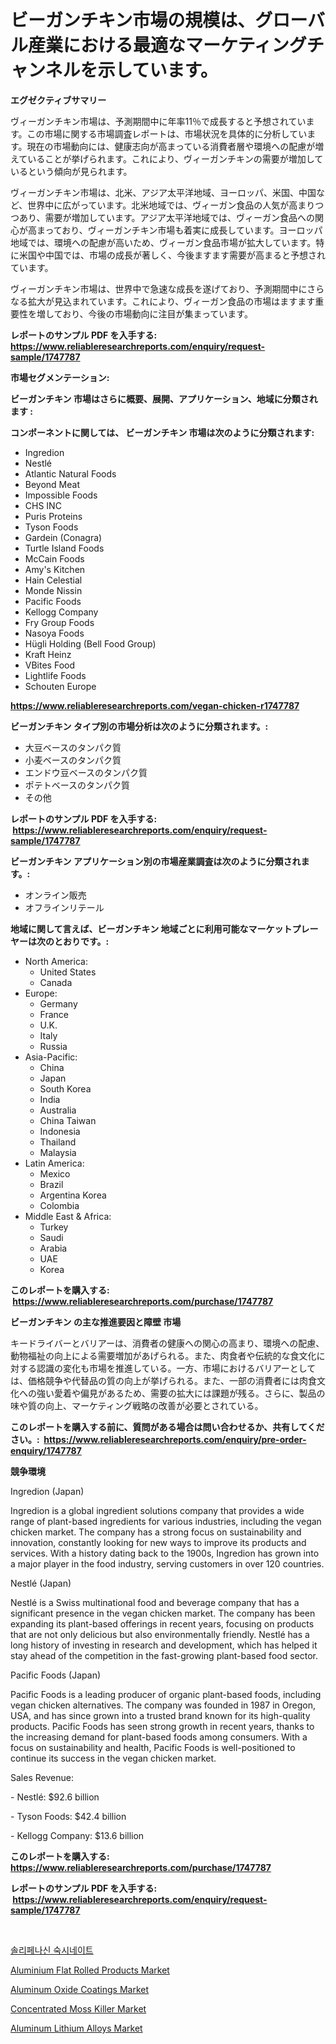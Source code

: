 <p><h1>ビーガンチキン市場の規模は、グローバル産業における最適なマーケティングチャンネルを示しています。</h1></p><p><strong>エグゼクティブサマリー</strong></p>
<p><p>ヴィーガンチキン市場は、予測期間中に年率11％で成長すると予想されています。この市場に関する市場調査レポートは、市場状況を具体的に分析しています。現在の市場動向には、健康志向が高まっている消費者層や環境への配慮が増えていることが挙げられます。これにより、ヴィーガンチキンの需要が増加しているという傾向が見られます。</p><p>ヴィーガンチキン市場は、北米、アジア太平洋地域、ヨーロッパ、米国、中国など、世界中に広がっています。北米地域では、ヴィーガン食品の人気が高まりつつあり、需要が増加しています。アジア太平洋地域では、ヴィーガン食品への関心が高まっており、ヴィーガンチキン市場も着実に成長しています。ヨーロッパ地域では、環境への配慮が高いため、ヴィーガン食品市場が拡大しています。特に米国や中国では、市場の成長が著しく、今後ますます需要が高まると予想されています。</p><p>ヴィーガンチキン市場は、世界中で急速な成長を遂げており、予測期間中にさらなる拡大が見込まれています。これにより、ヴィーガン食品の市場はますます重要性を増しており、今後の市場動向に注目が集まっています。</p></p>
<p><strong>レポートのサンプル PDF を入手する: <a href="https://www.reliableresearchreports.com/enquiry/request-sample/1747787">https://www.reliableresearchreports.com/enquiry/request-sample/1747787</a></strong></p>
<p><strong>市場セグメンテーション:</strong></p>
<p><strong> ビーガンチキン 市場はさらに概要、展開、アプリケーション、地域に分類されます :</strong></p>
<p><strong>コンポーネントに関しては、 ビーガンチキン 市場は次のように分類されます: &nbsp;</strong></p>
<p><ul><li>Ingredion</li><li>Nestlé</li><li>Atlantic Natural Foods</li><li>Beyond Meat</li><li>Impossible Foods</li><li>CHS INC</li><li>Puris Proteins</li><li>Tyson Foods</li><li>Gardein (Conagra)</li><li>Turtle Island Foods</li><li>McCain Foods</li><li>Amy's Kitchen</li><li>Hain Celestial</li><li>Monde Nissin</li><li>Pacific Foods</li><li>Kellogg Company</li><li>Fry Group Foods</li><li>Nasoya Foods</li><li>Hügli Holding (Bell Food Group)</li><li>Kraft Heinz</li><li>VBites Food</li><li>Lightlife Foods</li><li>Schouten Europe</li></ul></p>
<p><strong><a href="https://www.reliableresearchreports.com/vegan-chicken-r1747787">https://www.reliableresearchreports.com/vegan-chicken-r1747787</a></strong></p>
<p><strong> ビーガンチキン タイプ別の市場分析は次のように分類されます。:</strong></p>
<p><ul><li>大豆ベースのタンパク質</li><li>小麦ベースのタンパク質</li><li>エンドウ豆ベースのタンパク質</li><li>ポテトベースのタンパク質</li><li>その他</li></ul></p>
<p><strong>レポートのサンプル PDF を入手する: &nbsp;<a href="https://www.reliableresearchreports.com/enquiry/request-sample/1747787">https://www.reliableresearchreports.com/enquiry/request-sample/1747787</a></strong></p>
<p><strong> ビーガンチキン アプリケーション別の市場産業調査は次のように分類されます。:</strong></p>
<p><ul><li>オンライン販売</li><li>オフラインリテール</li></ul></p>
<p><strong>地域に関して言えば、ビーガンチキン 地域ごとに利用可能なマーケットプレーヤーは次のとおりです。:</strong></p>
<p><ul>
    <li>
        North America:
        <ul>
            <li>United States</li>
            <li>Canada</li>
        </ul>
    </li>
    <li>
        Europe:
        <ul>
            <li>Germany</li>
            <li>France</li>
            <li>U.K.</li>
            <li>Italy</li>
            <li>Russia</li>
        </ul>
    </li>
    <li>
        Asia-Pacific:
        <ul>
            <li>China</li>
            <li>Japan</li>
            <li>South Korea</li>
            <li>India</li>
            <li>Australia</li>
            <li>China Taiwan</li>
            <li>Indonesia</li>
            <li>Thailand</li>
            <li>Malaysia</li>
        </ul>
    </li>
    <li>
        Latin America:
        <ul>
            <li>Mexico</li>
            <li>Brazil</li>
            <li>Argentina Korea</li>
            <li>Colombia</li>
        </ul>
    </li>
    <li>
        Middle East & Africa:
        <ul>
            <li>Turkey</li>
            <li>Saudi</li>
            <li>Arabia</li>
            <li>UAE</li>
            <li>Korea</li>
        </ul>
    </li>
    </ul></p>
<p><strong>このレポートを購入する: &nbsp;<a href="https://www.reliableresearchreports.com/purchase/1747787">https://www.reliableresearchreports.com/purchase/1747787</a></strong></p>
<p><strong>ビーガンチキン の主な推進要因と障壁 市場</strong></p>
<p><p>キードライバーとバリアーは、消費者の健康への関心の高まり、環境への配慮、動物福祉の向上による需要増加があげられる。また、肉食者や伝統的な食文化に対する認識の変化も市場を推進している。一方、市場におけるバリアーとしては、価格競争や代替品の質の向上が挙げられる。また、一部の消費者には肉食文化への強い愛着や偏見があるため、需要の拡大には課題が残る。さらに、製品の味や質の向上、マーケティング戦略の改善が必要とされている。</p></p>
<p><strong>このレポートを購入する前に、質問がある場合は問い合わせるか、共有してください。:&nbsp; <a href="https://www.reliableresearchreports.com/enquiry/pre-order-enquiry/1747787">https://www.reliableresearchreports.com/enquiry/pre-order-enquiry/1747787</a></strong></p>
<p><strong>競争環境</strong></p>
<p><p>Ingredion (Japan)</p><p>Ingredion is a global ingredient solutions company that provides a wide range of plant-based ingredients for various industries, including the vegan chicken market. The company has a strong focus on sustainability and innovation, constantly looking for new ways to improve its products and services. With a history dating back to the 1900s, Ingredion has grown into a major player in the food industry, serving customers in over 120 countries.</p><p>Nestlé (Japan)</p><p>Nestlé is a Swiss multinational food and beverage company that has a significant presence in the vegan chicken market. The company has been expanding its plant-based offerings in recent years, focusing on products that are not only delicious but also environmentally friendly. Nestlé has a long history of investing in research and development, which has helped it stay ahead of the competition in the fast-growing plant-based food sector.</p><p>Pacific Foods (Japan)</p><p>Pacific Foods is a leading producer of organic plant-based foods, including vegan chicken alternatives. The company was founded in 1987 in Oregon, USA, and has since grown into a trusted brand known for its high-quality products. Pacific Foods has seen strong growth in recent years, thanks to the increasing demand for plant-based foods among consumers. With a focus on sustainability and health, Pacific Foods is well-positioned to continue its success in the vegan chicken market.</p><p>Sales Revenue:</p><p>- Nestlé: $92.6 billion</p><p>- Tyson Foods: $42.4 billion</p><p>- Kellogg Company: $13.6 billion</p></p>
<p><strong>このレポートを購入する: &nbsp; <a href="https://www.reliableresearchreports.com/purchase/1747787">https://www.reliableresearchreports.com/purchase/1747787</a></strong></p>
<p><strong>レポートのサンプル PDF を入手する: &nbsp;<a href="https://www.reliableresearchreports.com/enquiry/request-sample/1747787">https://www.reliableresearchreports.com/enquiry/request-sample/1747787</a></strong><strong></strong></p>
<p>&nbsp;</p>
<p><p><a href="https://github.com/OwenHamiytll568745/Market-Research-Report-List-1/blob/main/434209923324.md">솔리페나신 숙시네이트</a></p><p><a href="https://issuu.com/reportprime-2/docs/aluminium-flat-rolled-products-market-size-2030.pp">Aluminium Flat Rolled Products Market</a></p><p><a href="https://www.linkedin.com/pulse/aluminum-oxide-coatings-market-research-report-key-successful-envoe?trackingId=7%2FQe%2BGvPCnyYgdLUVlIcEg%3D%3D">Aluminum Oxide Coatings Market</a></p><p><a href="https://www.linkedin.com/pulse/concentrated-moss-killer-market-insights-players-forecast-c2bue?trackingId=uvaUQTqBB5lbSa07eOeV8g%3D%3D">Concentrated Moss Killer Market</a></p><p><a href="https://issuu.com/reportprime-2/docs/aluminum-lithium-alloys-market-size-2030.pptx">Aluminum Lithium Alloys Market</a></p></p>